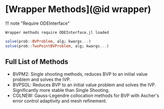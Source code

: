 # [Wrapper Methods](@id wrapper)

!!! note "Require ODEInterface"
    
    Wrapper methods require ODEInterface.jl loaded

```julia
solve(prob::BVProblem, alg; kwargs...)
solve(prob::TwoPointBVProblem, alg; kwargs...)
```

## Full List of Methods

  - BVPM2: Single shooting methods, reduces BVP to an initial value problem and solves the IVP.
  - BVPSOL: Reduces BVP to an initial value problem and solves the IVP. Significantly more stable than Single Shooting.
  - COLNEW: Gauss-Legendre collocation methods for BVP with Ascher's error control adaptivity and mesh refinement.
